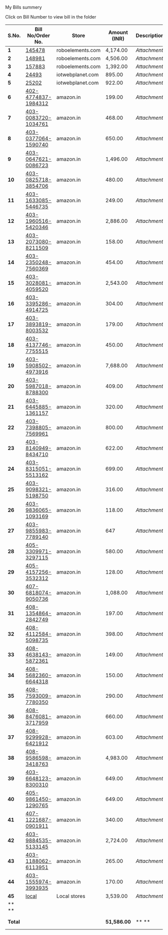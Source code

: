 My Bills summery

Click on Bill Number to view bill in the folder

| **S.No.** | **Bill No/Order No.**                                        | **Store**        | **Amount (INR)** | **Description** |       |
| --------- | ------------------------------------------------------------ | ---------------- | ---------------- | --------------- | ----- |
| **1**     | [145478](./DownloadedBill/145478.pdf)                        | roboelements.com | 4,174.00         | *Attachment*    | *1*   |
| **2**     | [148981](./DownloadedBill/148981.pdf)                        | roboelements.com | 4,506.00         | *Attachment*    | *2*   |
| **3**     | [157883](./DownloadedBill/157883.pdf)                        | roboelements.com | 1,392.00         | *Attachment*    | *3*   |
| **4**     | [24493](./DownloadedBill/24493.pdf)                          | iotwebplanet.com | 895.00           | *Attachment*    | *4*   |
| **5**     | [25202](./DownloadedBill/25202.pdf)                          | iotwebplanet.com | 922.00           | *Attachment*    | *5*   |
| **6**     | [402-4774837-1984312](./DownloadedBill/402-4774837-1984312.pdf) | amazon.in        | 199.00           | *Attachment*    | *6*   |
| **7**     | [403-0083720-1034761](./DownloadedBill/403-0083720-1034761.pdf) | amazon.in        | 468.00           | *Attachment*    | *7*   |
| **8**     | [403-0377064-1590740](./DownloadedBill/403-0377064-1590740.pdf) | amazon.in        | 650.00           | *Attachment*    | *8*   |
| **9**     | [403-0647621-0086723](./DownloadedBill/403-0647621-0086723.pdf) | amazon.in        | 1,496.00         | *Attachment*    | *9*   |
| **10**    | [403-0825718-3854706](./DownloadedBill/403-0825718-3854706.pdf) | amazon.in        | 480.00           | *Attachment*    | *10*  |
| **11**    | [403-1633085-5446735](./DownloadedBill/403-1633085-5446735.pdf) | amazon.in        | 249.00           | *Attachment*    | *11*  |
| **12**    | [403-1960516-5420346](./DownloadedBill/403-1960516-5420346.pdf) | amazon.in        | 2,886.00         | *Attachment*    | *12*  |
| **13**    | [403-2073080-8211509](./DownloadedBill/403-2073080-8211509.pdf) | amazon.in        | 158.00           | *Attachment*    | *13*  |
| **14**    | [403-2350248-7560369](./DownloadedBill/403-2350248-7560369.pdf) | amazon.in        | 454.00           | *Attachment*    | *14*  |
| **15**    | [403-3028081-4059520](./DownloadedBill/403-3028081-4059520.pdf) | amazon.in        | 2,543.00         | *Attachment*    | *15*  |
| **16**    | [403-3395286-4914725](./DownloadedBill/403-3395286-4914725.pdf) | amazon.in        | 304.00           | *Attachment*    | *16*  |
| **17**    | [403-3893819-8003532](./DownloadedBill/403-3893819-8003532.pdf) | amazon.in        | 179.00           | *Attachment*    | *17*  |
| **18**    | [403-4137746-7755515](./DownloadedBill/403-4137746-7755515.pdf) | amazon.in        | 450.00           | *Attachment*    | *18*  |
| **19**    | [403-5908502-4973916](./DownloadedBill/403-5908502-4973916.pdf) | amazon.in        | 7,688.00         | *Attachment*    | *19*  |
| **20**    | [403-5987018-8788300](./DownloadedBill/403-5987018-8788300.pdf) | amazon.in        | 409.00           | *Attachment*    | *20*  |
| **21**    | [403-6445885-1361157](./DownloadedBill/403-6445885-1361157.pdf) | amazon.in        | 320.00           | *Attachment*    | *21*  |
| **22**    | [403-7398805-7569961](./DownloadedBill/403-7398805-7569961.pdf) | amazon.in        | 800.00           | *Attachment*    | *22*  |
| **23**    | [403-8140949-8434710](./DownloadedBill/403-8140949-8434710.pdf) | amazon.in        | 622.00           | *Attachment*    | *23*  |
| **24**    | [403-8315051-5513162](./DownloadedBill/403-8315051-5513162.pdf) | amazon.in        | 699.00           | *Attachment*    | *24*  |
| **25**    | [403-9098321-5198750](./DownloadedBill/403-9098321-5198750.pdf) | amazon.in        | 316.00           | *Attachment*    | *25*  |
| **26**    | [403-9836065-1093169](./DownloadedBill/403-9836065-1093169.pdf) | amazon.in        | 118.00           | *Attachment*    | *26*  |
| **27**    | [403-9855983-7789140](./DownloadedBill/403-9855983-7789140.pdf) | amazon.in        | 647              | *Attachment*    | *27*  |
| **28**    | [405-3309971-3297115](./DownloadedBill/405-3309971-3297115.pdf) | amazon.in        | 580.00           | *Attachment*    | *28*  |
| **29**    | [405-4157256-3532312](./DownloadedBill/405-4157256-3532312.pdf) | amazon.in        | 128.00           | *Attachment*    | *29*  |
| **30**    | [407-6818074-9050736](./DownloadedBill/407-6818074-9050736.pdf) | amazon.in        | 1,088.00         | *Attachment*    | *30*  |
| **31**    | [408-1354864-2842749](./DownloadedBill/408-1354864-2842749.pdf) | amazon.in        | 197.00           | *Attachment*    | *31*  |
| **32**    | [408-4112584-5098735](./DownloadedBill/408-4112584-5098735.pdf) | amazon.in        | 398.00           | *Attachment*    | *32*  |
| **33**    | [408-4638143-5872361](./DownloadedBill/408-4638143-5872361.pdf) | amazon.in        | 149.00           | *Attachment*    | *33*  |
| **34**    | [408-5682360-6644318](./DownloadedBill/408-5682360-6644318.pdf) | amazon.in        | 150.00           | *Attachment*    | *34*  |
| **35**    | [408-7593009-7780350](./DownloadedBill/408-7593009-7780350.pdf) | amazon.in        | 290.00           | *Attachment*    | *35*  |
| **36**    | [408-8476081-3717959](./DownloadedBill/408-8476081-3717959.pdf) | amazon.in        | 660.00           | *Attachment*    | *36*  |
| **37**    | [408-9299928-6421912](./DownloadedBill/408-9299928-6421912.pdf) | amazon.in        | 603.00           | *Attachment*    | *37*  |
| **38**    | [408-9586598-3418763](./DownloadedBill/408-9586598-3418763.pdf) | amazon.in        | 4,983.00         | *Attachment*    | *38*  |
| **39**    | [403-6648123-8300310](./downloadedbill/403-6648123-8300310)  | amazon.in        | 649.00           | *Attachment*    | *39*  |
| **40**    | [405-9861450-1290765](./downloadedbill/405-9861450-1290765)  | amazon.in        | 649.00           | *Attachment*    | *40*  |
| **41**    | [407-1221687-0901911](./downloadedbill/407-1221687-0901911)  | amazon.in        | 340.00           | *Attachment*    | *41*  |
| **42**    | [403-9884535-5133145](./downloadedbill/403-9884535-5133145)  | amazon.in        | 2,724.00         | *Attachment*    | *42*  |
| **43**    | [403-1188062-6113951](./downloadedbill/403-1188062-6113951)  | amazon.in        | 265.00           | *Attachment*    | *43*  |
| **44**    | [403-1555974-3993935](./downloadedbill/403-1555974-3993935)  | amazon.in        | 170.00           | *Attachment*    | *44*  |
| **45**    | [local](./downloadedbill/local)                              | Local stores     | 3,539.00         | *Attachment*    | 45    |
| ** **     |                                                              |                  |                  |                 |       |
| **Total** |                                                              |                  | **51,586.00**    | ** **           | ** ** |